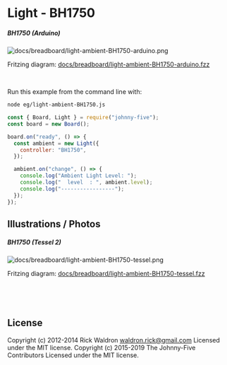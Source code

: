 <!--remove-start-->

# Light - BH1750

<!--remove-end-->






##### BH1750 (Arduino)



![docs/breadboard/light-ambient-BH1750-arduino.png](breadboard/light-ambient-BH1750-arduino.png)<br>

Fritzing diagram: [docs/breadboard/light-ambient-BH1750-arduino.fzz](breadboard/light-ambient-BH1750-arduino.fzz)

&nbsp;




Run this example from the command line with:
```bash
node eg/light-ambient-BH1750.js
```


```javascript
const { Board, Light } = require("johnny-five");
const board = new Board();

board.on("ready", () => {
  const ambient = new Light({
    controller: "BH1750",
  });

  ambient.on("change", () => {
    console.log("Ambient Light Level: ");
    console.log("  level  : ", ambient.level);
    console.log("-----------------");
  });
});

```


## Illustrations / Photos


##### BH1750 (Tessel 2)



![docs/breadboard/light-ambient-BH1750-tessel.png](breadboard/light-ambient-BH1750-tessel.png)<br>

Fritzing diagram: [docs/breadboard/light-ambient-BH1750-tessel.fzz](breadboard/light-ambient-BH1750-tessel.fzz)

&nbsp;





&nbsp;

<!--remove-start-->

## License
Copyright (c) 2012-2014 Rick Waldron <waldron.rick@gmail.com>
Licensed under the MIT license.
Copyright (c) 2015-2019 The Johnny-Five Contributors
Licensed under the MIT license.

<!--remove-end-->
